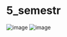 # 5_semestr
![image](https://github.com/davlat777/5_semestr/assets/113089483/f8de18bf-ddc6-417e-b82c-b2db7de940ce)
![image](https://github.com/davlat777/5_semestr/assets/113089483/8d6ea338-ea23-4fbe-aa98-31ce65fb5e4b)

